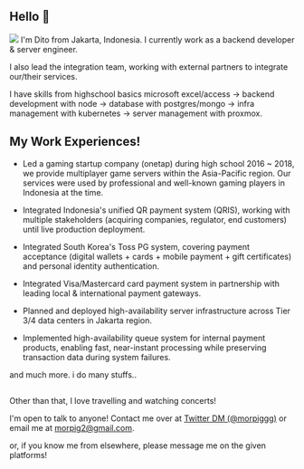 ## Hello 👋
<img src="https://log-collector.30degrees2.workers.dev/hello.png"/></a>
I'm Dito from Jakarta, Indonesia. I currently work as a backend developer & server engineer.

I also lead the integration team, working with external partners to integrate our/their services.

I have skills from highschool basics microsoft excel/access -> backend development with node -> database with postgres/mongo -> infra management with kubernetes -> server management with proxmox.

## My Work Experiences!
- Led a gaming startup company (onetap) during high school 2016 ~ 2018, we provide multiplayer game servers within the Asia-Pacific region. Our services were used by professional and well-known gaming players in Indonesia at the time.

- Integrated Indonesia's unified QR payment system (QRIS), working with multiple stakeholders (acquiring companies, regulator, end customers) until live production deployment.

- Integrated South Korea's Toss PG system, covering payment acceptance (digital wallets + cards + mobile payment + gift certificates) and personal identity authentication.

- Integrated Visa/Mastercard card payment system in partnership with leading local & international payment gateways.

- Planned and deployed high-availability server infrastructure across Tier 3/4 data centers in Jakarta region.

- Implemented high-availability queue system for internal payment products, enabling fast, near-instant processing while preserving transaction data during system failures.

and much more. i do many stuffs..

##

Other than that, I love travelling and watching concerts!

I'm open to talk to anyone! Contact me over at [Twitter DM (@morpiggg)](https://twitter.com/morpiggg) or email me at 
morpig2@gmail.com.

or, if you know me from elsewhere, please message me on the given platforms!
